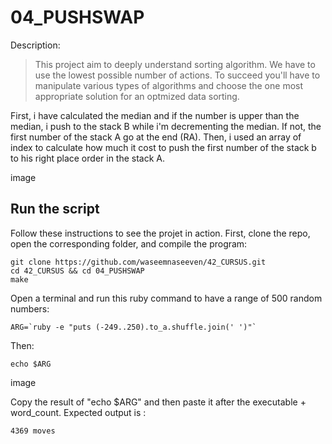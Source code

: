 # 04_PUSHSWAP

Description:
> This project aim to deeply understand sorting algorithm. We have to use the lowest possible number of actions. To succeed you'll have to manipulate various types of algorithms and choose the one most appropriate solution for an optmized data sorting.

First, i have calculated the median and if the number is upper than the median, i push to the stack B while i'm decrementing the median. If not, the first number of the stack A go at the end (RA).
Then, i used an array of index to calculate how much it cost to push the first number of the stack b to his right place order in the stack A.

image

## Run the script

Follow these instructions to see the projet in action. First, clone the repo, open the corresponding folder, and compile the program:

```
git clone https://github.com/waseemnaseeven/42_CURSUS.git
cd 42_CURSUS && cd 04_PUSHSWAP
make
```

Open a terminal and run this ruby command to have a range of 500 random numbers:

```
ARG=`ruby -e "puts (-249..250).to_a.shuffle.join(' ')"`
```

Then:

```
echo $ARG
```

image

Copy the result of "echo $ARG" and then paste it after the executable + word_count. Expected output is :

```
4369 moves
```

